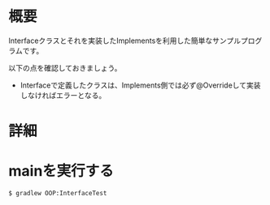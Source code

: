 # 概要
Interfaceクラスとそれを実装したImplementsを利用した簡単なサンプルプログラムです。

以下の点を確認しておきましょう。
- Interfaceで定義したクラスは、Implements側では必ず@Overrideして実装しなければエラーとなる。


# 詳細
# mainを実行する
```
$ gradlew OOP:InterfaceTest
```

